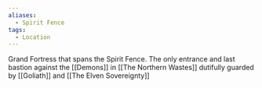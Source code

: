 ```yaml
---
aliases:
  - Spirit Fence
tags:
  - Location
---
```

Grand Fortress that spans the Spirit Fence.  The only entrance and last bastion against the [[Demons]] in [[The Northern Wastes]] dutifully guarded by [[Goliath]] and [[The Elven Sovereignty]] 